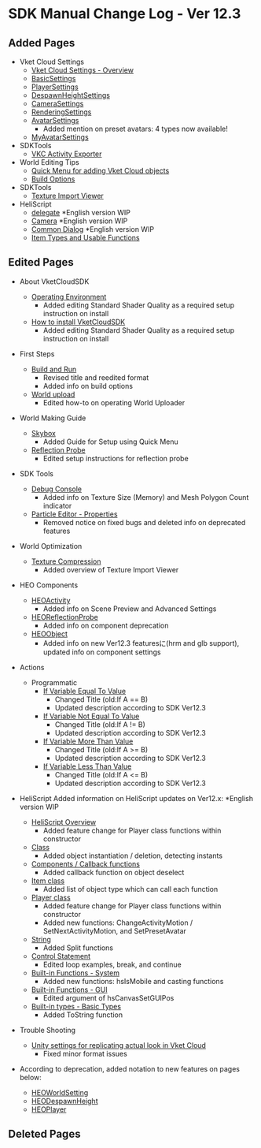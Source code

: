 # SDK Manual Change Log - Ver 12.3

## Added Pages

- Vket Cloud Settings
  - [Vket Cloud Settings - Overview](https://vrhikky.github.io/VketCloudSDK_Documents/12.3/en/VketCloudSettings/Overview.html)
  - [BasicSettings](https://vrhikky.github.io/VketCloudSDK_Documents/12.3/en/VketCloudSettings/BasicSettings.html)
  - [PlayerSettings](https://vrhikky.github.io/VketCloudSDK_Documents/12.3/en/VketCloudSettings/PlayerSettings.html)
  - [DespawnHeightSettings](https://vrhikky.github.io/VketCloudSDK_Documents/12.3/en/VketCloudSettings/DespawnHeightSettings.html)
  - [CameraSettings](https://vrhikky.github.io/VketCloudSDK_Documents/12.3/en/VketCloudSettings/CameraSettings.html)
  - [RenderingSettings](https://vrhikky.github.io/VketCloudSDK_Documents/12.3/en/VketCloudSettings/RenderingSettings.html)
  - [AvatarSettings](https://vrhikky.github.io/VketCloudSDK_Documents/12.3/en/VketCloudSettings/AvatarSettings.html)
    - Added mention on preset avatars: 4 types now available!
  - [MyAvatarSettings](https://vrhikky.github.io/VketCloudSDK_Documents/12.3/en/VketCloudSettings/MyAvatarSettings.html)
- SDKTools
  - [VKC Activity Exporter](https://vrhikky.github.io/VketCloudSDK_Documents/12.3/en/SDKTools/VKCActivityExporter.html)
- World Editing Tips
  - [Quick Menu for adding Vket Cloud objects](https://vrhikky.github.io/VketCloudSDK_Documents/12.3/en/WorldEditingTips/QuickMenu.html)
  - [Build Options](https://vrhikky.github.io/VketCloudSDK_Documents/12.3/en/WorldEditingTips/BuildOptions.html)
- SDKTools
  - [Texture Import Viewer](https://vrhikky.github.io/VketCloudSDK_Documents/12.3/en/SDKTools/TextureImportViewer.html)
- HeliScript
  - [delegate](https://vrhikky.github.io/VketCloudSDK_Documents/12.3/en/hs/hs_delegate.html) *English version WIP
  - [Camera](https://vrhikky.github.io/VketCloudSDK_Documents/12.3/en/hs/hs_system_function_camera.html) *English version WIP
  - [Common Dialog](https://vrhikky.github.io/VketCloudSDK_Documents/12.3/en/hs/hs_system_function_commondialog.html) *English version WIP
  - [Item Types and Usable Functions](https://vrhikky.github.io/VketCloudSDK_Documents/12.3/en/hs/hs_item_types_functions.html)

## Edited Pages

- About VketCloudSDK
  - [Operating Environment](https://vrhikky.github.io/VketCloudSDK_Documents/12.3/en/AboutVketCloudSDK/OperatingEnvironment.html)
    - Added editing Standard Shader Quality as a required setup instruction on install
  - [How to install VketCloudSDK](https://vrhikky.github.io/VketCloudSDK_Documents/12.3/ja/AboutVketCloudSDK/SetupSDK_external.html)
    - Added editing Standard Shader Quality as a required setup instruction on install
- First Steps
  - [Build and Run](https://vrhikky.github.io/VketCloudSDK_Documents/12.3/en/FirstStep/BuildAndRun.html)
    - Revised title and reedited format
    - Added info on build options
  - [World upload](https://vrhikky.github.io/VketCloudSDK_Documents/12.3/en/FirstStep/WorldUpload.html)
    - Edited how-to on operating World Uploader
- World Making Guide
  - [Skybox](https://vrhikky.github.io/VketCloudSDK_Documents/12.3/en/WorldMakingGuide/Skybox.html)
    - Added Guide for Setup using Quick Menu
  - [Reflection Probe](https://vrhikky.github.io/VketCloudSDK_Documents/12.3/en/WorldMakingGuide/ReflectionProbe.html)
    - Edited setup instructions for reflection probe
- SDK Tools
  - [Debug Console](https://vrhikky.github.io/VketCloudSDK_Documents/12.3/en/debugconsole/debugconsole.html)
    - Added info on Texture Size (Memory) and Mesh Polygon Count indicator
  - [Particle Editor - Properties](https://vrhikky.github.io/VketCloudSDK_Documents/12.3/en/particleeditor/pe_about_properties.html)
    - Removed notice on fixed bugs and deleted info on deprecated features
- World Optimization
  - [Texture Compression](https://vrhikky.github.io/VketCloudSDK_Documents/12.3/en/WorldOptimization/TextureCompression.html)
    - Added overview of Texture Import Viewer
- HEO Components
  - [HEOActivity](https://vrhikky.github.io/VketCloudSDK_Documents/12.3/en/HEOComponents/HEOActivity.html)
    - Added info on Scene Preview and Advanced Settings
  - [HEOReflectionProbe](https://vrhikky.github.io/VketCloudSDK_Documents/12.3/en/HEOComponents/HEOReflectionProbe.html)
    - Added info on component deprecation
  - [HEOObject](https://vrhikky.github.io/VketCloudSDK_Documents/12.3/en/HEOComponents/HEOObject.html)
    - Added info on new Ver12.3 featuresに(hrm and glb support), updated info on component settings
- Actions
  - Programmatic
    - [If Variable Equal To Value](https://vrhikky.github.io/VketCloudSDK_Documents/12.3/en/Actions/Programmatic/IfEqual.html)
      - Changed Title (old:If A == B)
      - Updated description according to SDK Ver12.3
    - [If Variable Not Equal To Value](https://vrhikky.github.io/VketCloudSDK_Documents/12.3/en/Actions/Programmatic/IfNotEqual.html)
      - Changed Title (old:If A != B)
      - Updated description according to SDK Ver12.3
    - [If Variable More Than Value](https://vrhikky.github.io/VketCloudSDK_Documents/12.3/en/Actions/Programmatic/IfMoreThan.html)
      - Changed Title (old:If A >= B)
      - Updated description according to SDK Ver12.3
    - [If Variable Less Than Value](https://vrhikky.github.io/VketCloudSDK_Documents/12.3/en/Actions/Programmatic/IfLessThan.html)
      - Changed Title (old:If A <= B)
      - Updated description according to SDK Ver12.3
- HeliScript
Added information on HeliScript updates on Ver12.x: *English version WIP
  - [HeliScript Overview](https://vrhikky.github.io/VketCloudSDK_Documents/12.3/en/hs/hs_overview.html)
    - Added feature change for Player class functions within constructor
  - [Class](https://vrhikky.github.io/VketCloudSDK_Documents/12.3/en/hs/hs_class.html)
    - Added object instantiation / deletion, detecting instants
  - [Components / Callback functions](https://vrhikky.github.io/VketCloudSDK_Documents/12.3/en/hs/hs_component.html)
    - Added callback function on object deselect
  - [Item class](https://vrhikky.github.io/VketCloudSDK_Documents/12.3/en/hs/hs_class_item.html)
    - Added list of object type which can call each function
  - [Player class](https://vrhikky.github.io/VketCloudSDK_Documents/12.3/en/hs/hs_class_item.html)
    - Added feature change for Player class functions within constructor
    - Added new functions: ChangeActivityMotion / SetNextActivityMotion, and SetPresetAvatar
  - [String](https://vrhikky.github.io/VketCloudSDK_Documents/12.3/en/hs/hs_string.html)
    - Added Split functions
  - [Control Statement](https://vrhikky.github.io/VketCloudSDK_Documents/12.3/en/hs/hs_statement_control.html)
    - Edited loop examples, break, and continue
  - [Built-in Functions - System](https://vrhikky.github.io/VketCloudSDK_Documents/12.3/en/hs/hs_system_function.html)
    - Added new functions: hsIsMobile and casting functions
  - [Built-in Functions - GUI](https://vrhikky.github.io/VketCloudSDK_Documents/12.3/en/hs/hs_system_function_gui.html)
    - Edited argument of hsCanvasSetGUIPos
  - [Built-in types - Basic Types](https://vrhikky.github.io/VketCloudSDK_Documents/12.3/en/hs/hs_var.html)
    - Added ToString function
- Trouble Shooting
  - [Unity settings for replicating actual look in Vket Cloud](https://vrhikky.github.io/VketCloudSDK_Documents/12.3/en/heoexporter/he_align_unity_to_vketcloud.html)
    - Fixed minor format issues

- According to deprecation, added notation to new features on pages below:
  - [HEOWorldSetting](https://vrhikky.github.io/VketCloudSDK_Documents/12.3/en/HEOComponents/HEOWorldSetting.html)  
  - [HEODespawnHeight](https://vrhikky.github.io/VketCloudSDK_Documents/12.3/en/HEOComponents/HEODespawnHeight.html)  
  - [HEOPlayer](https://vrhikky.github.io/VketCloudSDK_Documents/12.3/en/HEOComponents/HEOPlayer.html)  

## Deleted Pages

